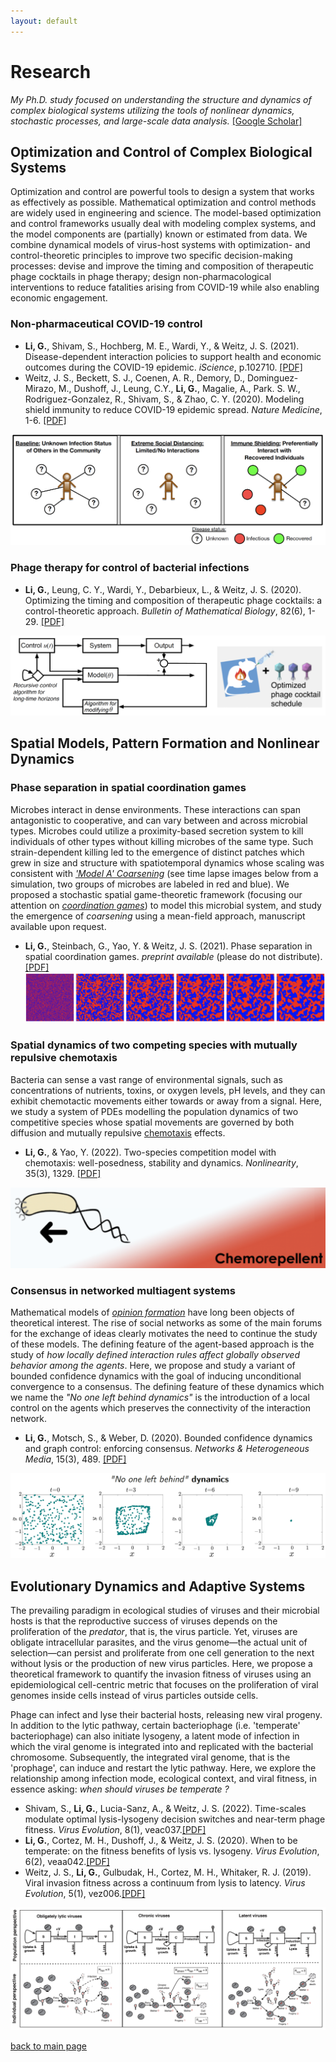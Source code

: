 ```yaml
---
layout: default
---
```


# Research
_My Ph.D. study focused on understanding the structure and dynamics of complex biological systems utilizing the tools of nonlinear dynamics, stochastic processes, and large-scale data analysis._ [[Google Scholar]](https://scholar.google.com/citations?hl=zh-CN&user=j7wLuKQAAAAJ)

## Optimization and Control of Complex Biological Systems
Optimization and control are powerful tools to design a system that works as effectively as possible. Mathematical optimization and control methods are widely used in engineering and science. The model-based optimization and control frameworks usually deal with modeling complex systems, and the model components are (partially)
known or estimated from data. We combine dynamical models of virus-host systems with optimization- and control-theoretic principles to improve two specific decision-making processes: devise and improve the timing and composition of therapeutic phage cocktails in phage therapy; design non-pharmacological interventions to reduce fatalities arising from COVID-19 while also enabling economic engagement.

### Non-pharmaceutical COVID-19 control
* **Li, G.**, Shivam, S., Hochberg, M. E., Wardi, Y., & Weitz, J. S. (2021). Disease-dependent interaction policies to support health and economic outcomes during the COVID-19 epidemic. _iScience_, p.102710. [[PDF]](https://www.ncbi.nlm.nih.gov/pmc/articles/PMC8189742/)
* Weitz, J. S., Beckett, S. J., Coenen, A. R., Demory, D., Dominguez-Mirazo, M., Dushoff, J., Leung, C.Y., **Li, G.**, Magalie, A., Park. S. W., Rodriguez-Gonzalez, R., Shivam, S., & Zhao, C. Y. (2020). Modeling shield immunity to reduce COVID-19 epidemic spread. _Nature Medicine_, 1-6. [[PDF]](https://www.nature.com/articles/s41591-020-0895-3)

![Octocat](./figures/research/shielding.png)

### Phage therapy for control of bacterial infections
* **Li, G.**, Leung, C. Y., Wardi, Y., Debarbieux, L., & Weitz, J. S. (2020). Optimizing the timing and composition of therapeutic phage cocktails: a control-theoretic approach. _Bulletin of Mathematical Biology_, 82(6), 1-29. [[PDF]](https://link.springer.com/article/10.1007/s11538-020-00751-w)

![Octocat](./figures/research/therapy.png)

## Spatial Models, Pattern Formation and Nonlinear Dynamics

### Phase separation in spatial coordination games

Microbes interact in dense environments. These interactions can span antagonistic to cooperative, and can vary between and across microbial types. Microbes could utilize a proximity-based secretion system to kill individuals of other types without killing microbes of the same type. Such strain-dependent killing led to the emergence of distinct patches which grew in size and structure with spatiotemporal dynamics whose scaling was consistent with [_'Model A' Coarsening_](https://sethna.lassp.cornell.edu/Coarsening/What_Is_Coarsening.html) (see time lapse images below from a simulation, two groups of microbes are labeled in red and blue). We proposed a stochastic spatial game-theoretic framework (focusing our attention on [_coordination games_](https://en.wikipedia.org/wiki/Coordination_game)) to model this microbial system, and study the emergence of _coarsening_ using a mean-field approach, manuscript available upon request.
* **Li, G.**, Steinbach, G., Yao, Y. & Weitz, J. S. (2021). Phase separation in spatial coordination games. _preprint available_ (please do not distribute). [[PDF]](./pdfs/drafts/spatial_game_theory_PRE_draft_0603.pdf)
![Octocat](./figures/research/sim_game.png)


### Spatial dynamics of two competing species with mutually repulsive chemotaxis 
Bacteria can sense a vast range of environmental signals, such as concentrations of nutrients, toxins, or oxygen levels, pH levels, and they can exhibit chemotactic movements either towards or away from a signal. Here, we study a system of PDEs modelling the population dynamics of two competitive species whose spatial movements are governed by both diffusion and mutually repulsive [chemotaxis](http://2016.igem.org/Team:Technion_Israel/Chemotaxis) effects.
* **Li, G.**, & Yao, Y. (2022). Two-species competition model with chemotaxis: well-posedness, stability and dynamics. _Nonlinearity_, 35(3), 1329. [[PDF]](https://iopscience.iop.org/article/10.1088/1361-6544/ac4a8d)

![Octocat](./figures/research/chemorepell.png)


### Consensus in networked multiagent systems
Mathematical models of [_opinion formation_](https://en.wikipedia.org/wiki/Consensus_decision-making) have long been objects of theoretical interest. The rise of social networks as some of the main forums for the exchange of ideas clearly motivates the need to continue the study of these models. The defining feature of the agent-based approach is the study of _how locally defined interaction rules affect globally observed behavior among the agents_. Here, we propose and study a variant of bounded confidence dynamics with the goal of inducing unconditional convergence to a consensus. The defining feature of these dynamics which we name the _"No one left behind dynamics"_ is the introduction of a local control on the agents which preserves the connectivity of the interaction network.
* **Li, G.**, Motsch, S., & Weber, D. (2020). Bounded confidence dynamics and graph control: enforcing consensus. _Networks & Heterogeneous Media_, 15(3), 489. [[PDF]](https://www.aimsciences.org/article/doi/10.3934/nhm.2020028)

![Octocat](./figures/research/opinion_sim.png)

## Evolutionary Dynamics and Adaptive Systems
The prevailing paradigm in ecological studies of viruses and their microbial hosts is that the reproductive success of viruses depends on the proliferation of the _predator_, that is, the virus particle. Yet, viruses are obligate intracellular parasites, and the virus genome—the actual unit of selection—can persist and proliferate from one cell generation to the next without lysis or the production of new virus particles. Here, we propose a theoretical framework to quantify the invasion fitness of viruses using an epidemiological cell-centric metric that focuses on the proliferation of viral genomes inside cells instead of virus particles outside cells.

Phage can infect and lyse their bacterial hosts, releasing new viral progeny. In addition to the lytic pathway, certain bacteriophage (i.e. 'temperate' bacteriophage) can also initiate lysogeny, a latent mode of infection in which the viral genome is integrated into and replicated with the bacterial chromosome. Subsequently, the integrated viral genome, that is the 'prophage', can induce and restart the lytic pathway. Here, we explore the relationship among infection mode, ecological context, and viral fitness, in essence asking: _when should viruses be temperate ?_

* Shivam, S., **Li, G.**, Lucia-Sanz, A., & Weitz, J. S. (2022). Time-scales modulate optimal lysis-lysogeny decision switches and near-term phage fitness. _Virus Evolution_, 8(1), veac037.[[PDF]](https://academic.oup.com/ve/article/8/1/veac037/6577223)
* **Li, G.**, Cortez, M. H., Dushoff, J., & Weitz, J. S. (2020). When to be temperate: on the fitness benefits of lysis vs. lysogeny. _Virus Evolution_, 6(2), veaa042.[[PDF]](https://academic.oup.com/ve/article/6/2/veaa042/5842152)
* Weitz, J. S., **Li, G.**, Gulbudak, H., Cortez, M. H., Whitaker, R. J. (2019). Viral invasion fitness across a continuum from lysis to latency. _Virus Evolution_, 5(1), vez006.[[PDF]](https://academic.oup.com/ve/article/5/1/vez006/5476198)

![Octocat](./figures/research/fitness.png)



[back to main page](./)

